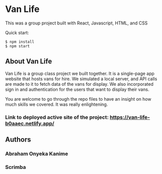 # Van Life

This was a group project built with React, Javascript, HTML, and CSS

Quick start:

```
$ npm install
$ npm start
````

## About Van Life

Van Life is a group class project we built together. It is a single-page app website that hosts vans for hire. We simulated a local server, and API calls are made to it to fetch data of the vans for display. We also incorporated sign in and authentication for the users that want to display their vans.

You are welcome to go through the repo files to have an insight on how much skills we covered. It was really enlightening.

### Link to deployed active site of the project: https://van-life-b0aaec.netlify.app/

## Authors
### Abraham Onyeka Kanime
### Scrimba
